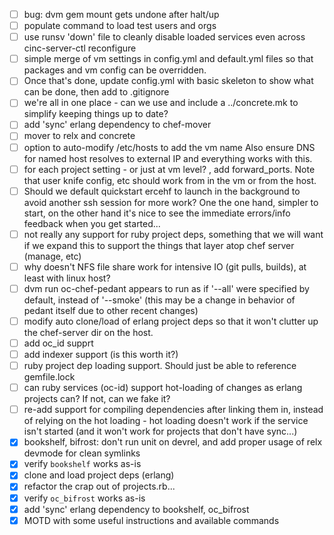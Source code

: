 - [ ] bug: dvm gem mount gets undone after halt/up
- [ ] populate command to load test users and orgs
- [ ] use runsv 'down' file to cleanly disable loaded services even
      across cinc-server-ctl reconfigure
- [ ] simple merge of vm settings in config.yml and default.yml files so that
      packages and vm config can be overridden.
- [ ] Once that's done, update config.yml  with basic skeleton to show what can be done,
      then add to .gitignore
- [ ] we're all in one place - can we use and include a ../concrete.mk
      to simplify keeping things up to date?
- [ ] add 'sync' erlang dependency to chef-mover
- [ ] mover to relx and concrete
- [ ] option to auto-modify /etc/hosts to add the vm name
      Also ensure DNS for named host resolves to external IP and
      everything works with this.
- [ ] for each project setting - or just at vm level? , add forward_ports. Note that user
      knife config, etc should work from in the vm or from the host.
- [ ] Should we default quickstart ercehf to launch in the background to
      avoid another ssh session for more work? One the one hand, simpler
      to start, on the other hand it's nice to see the immediate errors/info
      feedback when you get started...
- [ ] not really any support for ruby project deps, something that we
      will want if we expand this to support the things that layer atop chef
      server (manage, etc)
- [ ] why doesn't NFS file share work for intensive IO (git pulls,
      builds), at least with linux host?
- [ ] dvm run oc-chef-pedant appears to run as if '--all' were specified
      by default, instead of '--smoke' (this may be a change in behavior
      of pedant itself due to other recent changes)
- [ ] modify auto clone/load of erlang project deps so that it won't clutter up
      the chef-server dir on the host.
- [ ] add oc_id supprt
- [ ] add indexer support (is this worth it?)
- [ ] ruby project dep loading support. Should just be able to reference
      gemfile.lock
- [ ] can ruby services (oc-id) support hot-loading of changes as erlang
      projects can? If not, can we fake it?
- [ ] re-add support for compiling dependencies after linking them in,
      instead of relying on the hot loading - hot loading doesn't work
      if the service isn't started (and it won't work for projects that
      don't have sync...)
- [x] bookshelf, bifrost: don't run unit on devrel, and add proper usage
      of relx devmode for clean symlinks
- [x] verify `bookshelf` works as-is
- [x] clone and load project deps (erlang)
- [x] refactor the crap out of projects.rb...
- [x] verify `oc_bifrost` works as-is
- [x] add 'sync' erlang dependency to bookshelf, oc_bifrost
- [x] MOTD with some useful instructions and available commands
